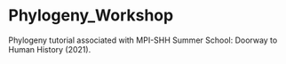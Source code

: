 # Phylogeny_Workshop
Phylogeny tutorial associated with MPI-SHH Summer School: Doorway to Human History (2021). 
